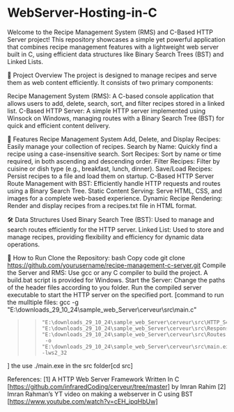 # WebServer-Hosting-in-C
Welcome to the Recipe Management System (RMS) and C-Based HTTP Server project! This repository showcases a simple yet powerful application that combines recipe management features with a lightweight web server built in C, using efficient data structures like Binary Search Trees (BST) and Linked Lists.



📜 Project Overview
The project is designed to manage recipes and serve them as web content efficiently. It consists of two primary components:

Recipe Management System (RMS): A C-based console application that allows users to add, delete, search, sort, and filter recipes stored in a linked list.
C-Based HTTP Server: A simple HTTP server implemented using Winsock on Windows, managing routes with a Binary Search Tree (BST) for quick and efficient content delivery.


🌟 Features
Recipe Management System
Add, Delete, and Display Recipes: Easily manage your collection of recipes.
Search by Name: Quickly find a recipe using a case-insensitive search.
Sort Recipes: Sort by name or time required, in both ascending and descending order.
Filter Recipes: Filter by cuisine or dish type (e.g., breakfast, lunch, dinner).
Save/Load Recipes: Persist recipes to a file and load them on startup.
C-Based HTTP Server
Route Management with BST: Efficiently handle HTTP requests and routes using a Binary Search Tree.
Static Content Serving: Serve HTML, CSS, and images for a complete web-based experience.
Dynamic Recipe Rendering: Render and display recipes from a recipes.txt file in HTML format.



🛠️ Data Structures Used
Binary Search Tree (BST): Used to manage and search routes efficiently for the HTTP server.
Linked List: Used to store and manage recipes, providing flexibility and efficiency for dynamic data operations.


🚀 How to Run
Clone the Repository:
bash
Copy code
git clone https://github.com/yourusername/recipe-management-c-server.git
Compile the Server and RMS:
Use gcc or any C compiler to build the project. A build.bat script is provided for Windows.
Start the Server:
Change the paths of the header files according to you folder.
Run the compiled server executable to start the HTTP server on the specified port.
[command to run the mulltiple files:
gcc -g "E:\downloads_29_10_24\sample_web_Server\cerveur\src\main.c" 
>>     "E:\downloads_29_10_24\sample_web_Server\cerveur\src\HTTP_Server.c" 
>>     "E:\downloads_29_10_24\sample_web_Server\cerveur\src\Response.c" 
>>     "E:\downloads_29_10_24\sample_web_Server\cerveur\src\Routes.c" 
>>      -o "E:\downloads_29_10_24\sample_web_Server\cerveur\src\main.exe" -lws2_32
>>
 ]
 the use ./main.exe in the src folder[cd src]

 References:
 [1]	A HTTP Web Server Framework Written In C [https://github.com/infraredCoding/cerveur/tree/master] by Imran Rahim
[2]	Imran Rahman’s YT video on making a webserver in C using BST [https://www.youtube.com/watch?v=cEH_ipqHbUw]


 
